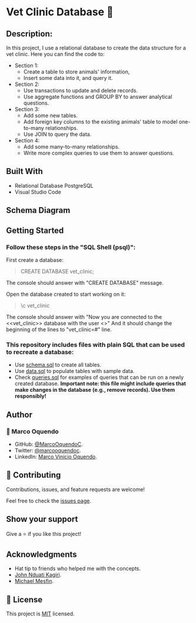 # Vet Clinic Database 🏥 
## Description: 
In this project, I use a relational database to create the data structure for a vet clinic.
  Here you can find the code to: 
  - Section 1: 
    - Create a table to store animals' information,
    - Insert some data into it, and query it. 
  - Section 2: 
    - Use transactions to update and delete records.
    - Use aggregate functions and GROUP BY to answer analytical questions. 
  - Section 3: 
    - Add some new tables. 
    - Add foreign key columns to the existing animals' table to model one-to-many relationships.  
    - Use JOIN to query the data. 
  - Section 4: 
    - Add some many-to-many relationships. 
    - Write more complex queries to use them to answer questions. 

## Built With 
- Relational Database PostgreSQL 
- Visual Studio Code 

## Schema Diagram


## Getting Started 

### Follow these steps in the "SQL Shell (psql)": 
First create a database: 
  > CREATE DATABASE vet_clinic; 

The console should answer with "CREATE DATABASE" message. 

Open the database created to start working on it: 
> \c vet_clinic 

The console should answer with "Now you are connected to the <<vet_clinic>> database with the user <<postgres>>" And it should change the beginning of the lines to "vet_clinic=#" line. 

### This repository includes files with plain SQL that can be used to recreate a database: 

- Use [schema.sql](./schema.sql) to create all tables. 
- Use [data.sql](./data.sql) to populate tables with sample data. 
- Check [queries.sql](./queries.sql) for examples of queries that can be run on a newly created database. **Important note: this file might include queries that make changes in the database (e.g., remove records). Use them responsibly!** 


## Author 

### 👤 Marco Oquendo 

- GitHub: [@MarcoOquendoC](https://github.com/MarcoOquendoC). 
- Twitter: [@marcooquendoc](https://twitter.com/marcooquendoc). 
- LinkedIn: [Marco Vinicio Oquendo](https://www.linkedin.com/in/MarcoOquendoC/). 

## 🤝 Contributing 

Contributions, issues, and feature requests are welcome! 

Feel free to check the [issues page](https://github.com/MarcoOquendoC/Vet-Clinic-Database/issues). 

## Show your support 

Give a ⭐️ if you like this project! 

## Acknowledgments 

- Hat tip to friends who helped me with the concepts. 
- [John Nduati Kagiri](https://github.com/NduatiKagiri). 
- [Michael Mesfin](https://github.com/michael-duke). 

## 📝 License 

This project is [MIT](./LICENSE) licensed. 
